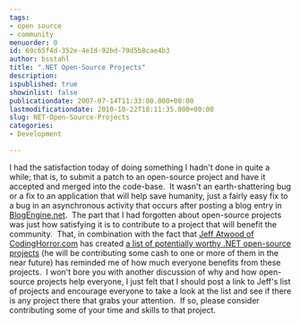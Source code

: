 ```yaml
---
tags:
- open source
- community
menuorder: 0
id: 69c65f4d-352e-4e1d-92bd-79d5b8cae4b3
author: bsstahl
title: ".NET Open-Source Projects"
description: 
ispublished: true
showinlist: false
publicationdate: 2007-07-14T11:33:00.000+00:00
lastmodificationdate: 2010-10-22T18:11:35.000+00:00
slug: NET-Open-Source-Projects
categories:
- Development

---
```

I had the satisfaction today of doing something I hadn't done in quite a while; that is, to submit a patch to an open-source project and have it accepted and merged into the code-base.  It wasn't an earth-shattering bug or a fix to an application that will help save humanity, just a fairly easy fix to a bug in an asynchronous activity that occurs after posting a blog entry in [BlogEngine.net](http://www.dotnetblogengine.net/).  The part that I had forgotten about open-source projects was just how satisfying it is to contribute to a project that will benefit the community.  That, in combination with the fact that [Jeff Atwood of CodingHorror.com](http://www.codinghorror.com/blog/archives/000904.html) has created [a list of potentially worthy .NET open-source projects](http://spreadsheets.google.com/pub?key=pKxDW35algYebfs8nssTjIQ) (he will be contributing some cash to one or more of them in the near future) has reminded me of how much everyone benefits from these projects.  I won't bore you with another discussion of why and how open-source projects help everyone, I just felt that I should post a link to Jeff's list of projects and encourage everyone to take a look at the list and see if there is any project there that grabs your attention.  If so, please consider contributing some of your time and skills to that project.